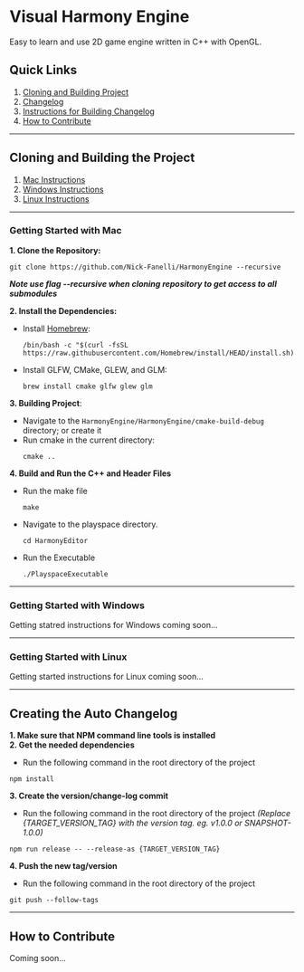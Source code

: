 # Visual Harmony Engine

Easy to learn and use 2D game engine written in C++ with OpenGL.

## Quick Links

1. [Cloning and Building Project](#cloning-and-building-the-project)
1. [Changelog](https://github.com/Nick-Fanelli/HarmonyEngine/blob/main/CHANGELOG.md)
1. [Instructions for Building Changelog](#creating-the-auto-changelog)
1. [How to Contribute](#how-to-contribute)

---

## Cloning and Building the Project

1. [Mac Instructions](#getting-started-with-mac)
1. [Windows Instructions](#getting-started-with-windows)
1. [Linux Instructions](#getting-started-with-linux)

---

### Getting Started with Mac

**1. Clone the Repository:** 
```shell
git clone https://github.com/Nick-Fanelli/HarmonyEngine --recursive
```
***Note use flag --recursive when cloning repository to get access to all submodules***

**2. Install the Dependencies:**

* Install [Homebrew](https://brew.sh/): 
    ```shell
    /bin/bash -c "$(curl -fsSL https://raw.githubusercontent.com/Homebrew/install/HEAD/install.sh)"
    ```

* Install GLFW, CMake, GLEW, and GLM:
    ```shell
    brew install cmake glfw glew glm
    ```
**3. Building Project**:

* Navigate to the `HarmonyEngine/HarmonyEngine/cmake-build-debug` directory; or create it
* Run cmake in the current directory: 
    ```shell
    cmake ..
    ```
**4. Build and Run the C++ and Header Files**

* Run the make file
    ```shell
    make
    ```

* Navigate to the playspace directory.
    ```shell
    cd HarmonyEditor
    ```
    
* Run the Executable
    ```shell
    ./PlayspaceExecutable
    ```
---

### Getting Started with Windows

Getting statred instructions for Windows coming soon...

---

### Getting Started with Linux

Getting started instructions for Linux coming soon...

---

## Creating the Auto Changelog

**1. Make sure that NPM command line tools is installed**<br>
**2. Get the needed dependencies**
* Run the following command in the root directory of the project
```shell
npm install
```
**3. Create the version/change-log commit**
* Run the following command in the root directory of the project *(Replace {TARGET_VERSION_TAG} with the version tag. eg. v1.0.0 or SNAPSHOT-1.0.0)*
```shell
npm run release -- --release-as {TARGET_VERSION_TAG}
```
**4. Push the new tag/version**
* Run the following command in the root directory of the project
```shell
git push --follow-tags
```

---

## How to Contribute

Coming soon...
